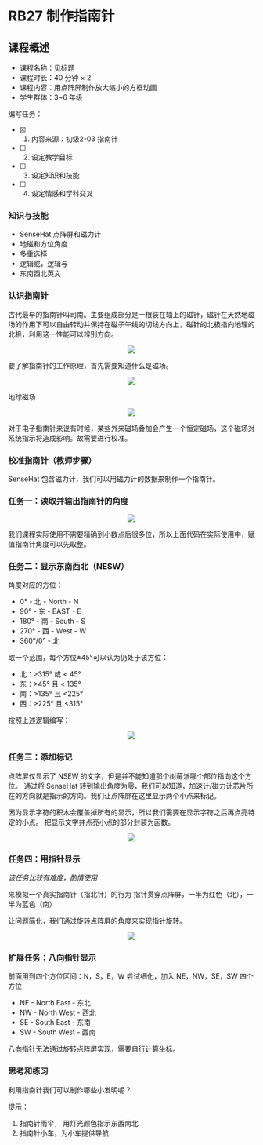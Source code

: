 # RB27 制作指南针

## 课程概述

- 课程名称：见标题
- 课程时长：40 分钟 × 2
- 课程内容：用点阵屏制作放大缩小的方框动画
- 学生群体：3~6 年级

编写任务：

- [x] 1. 内容来源：初级2-03 指南针
- [ ] 2. 设定教学目标
- [ ] 3. 设定知识和技能
- [ ] 4. 设定情感和学科交叉

### 知识与技能

- SenseHat 点阵屏和磁力计
- 地磁和方位角度
- 多重选择
- 逻辑或，逻辑与
- 东南西北英文

### 认识指南针

古代最早的指南针叫司南。主要组成部分是一根装在轴上的磁针，磁针在天然地磁场的作用下可以自由转动并保持在磁子午线的切线方向上，磁针的北极指向地理的北极，利用这一性能可以辨别方向。

<div align="center">
    <img src="/media/15608378722895.jpg">
</div>

要了解指南针的工作原理，首先需要知道什么是磁场。

<div align="center">
    <img src="/media/15608382211158.jpg">
</div>

地球磁场

<div align="center">
    <img src="/media/15608382651092.jpg">
</div>


对于电子指南针来说有时候，某些外来磁场叠加会产生一个恒定磁场，这个磁场对系统指示将造成影响。故需要进行校准。

### 校准指南针（教师步骤）

SenseHat 包含磁力计，我们可以用磁力计的数据来制作一个指南针。

### 任务一：读取并输出指南针的角度

<div align="center">
    <img src="/media/15608447808707.jpg">
</div>

我们课程实际使用不需要精确到小数点后很多位，所以上面代码在实际使用中，赋值指南针角度可以先取整。

### 任务二：显示东南西北（NESW）

角度对应的方位：

* 0° - 北 - North - N
* 90° - 东 - EAST - E
* 180° - 南 - South - S
* 270° - 西 - West - W
* 360°/0° - 北

取一个范围，每个方位±45°可以认为仍处于该方位：

* 北：>315° 或 < 45°
* 东：>45° 且 < 135°
* 南：>135° 且 <225°
* 西：>225° 且 <315°

按照上述逻辑编写：

<div align="center">
    <img src="/media/15608462734317.jpg">
</div>

### 任务三：添加标记

点阵屏仅显示了 NSEW 的文字，但是并不能知道那个树莓派哪个部位指向这个方位。
通过将 SenseHat 转到输出角度为零，我们可以知道，加速计/磁力计芯片所在的方向就是指示的方向。我们让点阵屏在这里显示两个小点来标记。

因为显示字符的积木会覆盖掉所有的显示，所以我们需要在显示字符之后再点亮特定的小点。
把显示文字并点亮小点的部分封装为函数。

<div align="center">
    <img src="/media/15608472407220.jpg">
</div>

### 任务四：用指针显示

*该任务比较有难度，酌情使用*

来模拟一个真实指南针（指北针）的行为
指针贯穿点阵屏，一半为红色（北），一半为蓝色（南）

让问题简化，我们通过旋转点阵屏的角度来实现指针旋转。

<div align="center">
    <img src="/media/15608491742854.jpg">
</div>


### 扩展任务：八向指针显示

前面用到四个方位区间：N，S，E，W
尝试细化，加入 NE，NW，SE，SW 四个方位

* NE - North East - 东北
* NW - North West - 西北
* SE - South East - 东南
* SW - South West - 西南

八向指针无法通过旋转点阵屏实现，需要自行计算坐标。

### 思考和练习

利用指南针我们可以制作哪些小发明呢？

提示：
1.   指南针雨伞， 用灯光颜色指示东西南北
2.   指南针小车，为小车提供导航



